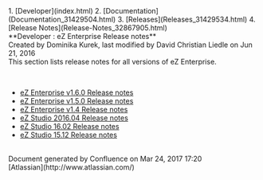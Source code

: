 <div id="page">
<div id="main" class="aui-page-panel">
<div id="main-header">
<div id="breadcrumb-section">
1.  [Developer](index.html)
2.  [Documentation](Documentation_31429504.html)
3.  [Releases](Releases_31429534.html)
4.  [Release Notes](Release-Notes_32867905.html)

</div>
**Developer : eZ Enterprise Release notes**

</div>
<div id="content" class="view">
<div class="page-metadata">
Created by Dominika Kurek, last modified by David Christian Liedle on Jun 21, 2016

</div>
<div id="main-content" class="wiki-content group">
<div class="contentLayout2">
<div class="columnLayout two-right-sidebar"
data-layout="two-right-sidebar">
<div class="cell normal" data-type="normal">
<div class="innerCell">
This section lists release notes for all versions of eZ Enterprise.

 

-   [eZ Enterprise v1.6.0 Release notes](eZ-Enterprise-v1.6.0-Release-notes_32867577.html)
-   [eZ Enterprise v1.5.0 Release notes](eZ-Enterprise-v1.5.0-Release-notes_32114946.html)
-   [eZ Enterprise v1.4 Release notes](eZ-Enterprise-v1.4-Release-notes_32113415.html)
-   [eZ Studio 2016.04 Release notes](eZ-Studio-2016.04-Release-notes_31431648.html)
-   [eZ Studio 16.02 Release notes](eZ-Studio-16.02-Release-notes_31430131.html)
-   [eZ Studio 15.12 Release notes](eZ-Studio-15.12-Release-notes_31430118.html)

</div>
</div>
<div class="cell aside" data-type="aside">
<div class="innerCell">
 

</div>
</div>
</div>
</div>
</div>
</div>
</div>
<div id="footer" role="contentinfo">
<div class="section footer-body">
Document generated by Confluence on Mar 24, 2017 17:20

<div id="footer-logo">
[Atlassian](http://www.atlassian.com/)

</div>
</div>
</div>
</div>

